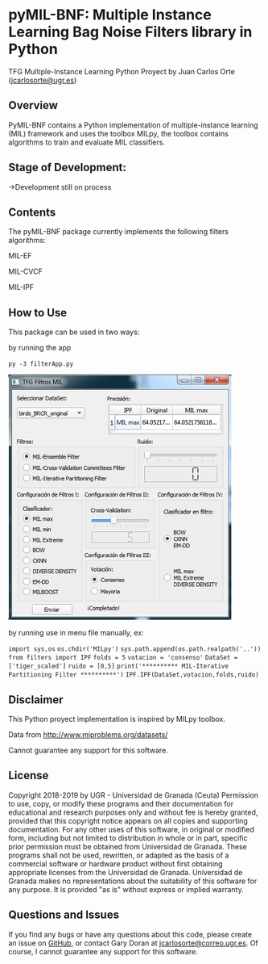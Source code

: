 pyMIL-BNF: Multiple Instance Learning Bag Noise Filters library in Python
=====================================================

TFG Multiple-Instance Learning Python Proyect by Juan Carlos Orte (<jcarlosorte@ugr.es>)


Overview
--------
PyMIL-BNF contains a Python implementation of multiple-instance learning (MIL) framework and
uses the toolbox MILpy, the toolbox contains algorithms to train and evaluate MIL classifiers.

Stage of Development:
---------------------

->Development still on process

Contents
--------
The pyMIL-BNF package currently implements the following filters algorithms:

MIL-EF

MIL-CVCF

MIL-IPF

How to Use
----------
This package can be used in two ways:

by running the app

`py -3 filterApp.py`

![Interfaz pyMIL-BNF](https://github.com/jcarlosorte/TFG/blob/master/filtersApp/app5.png "pyMIL-BNF menu")

by running use in menu file manually, ex:

`import sys,os`
`os.chdir('MILpy')`
`sys.path.append(os.path.realpath('..'))`
`from filters import IPF`
`folds = 5`
`votacion = 'consenso'`
`DataSet = ['tiger_scaled']`
`ruido = [0,5]`
`print('********** MIL-Iterative Partitioning Filter **********')`
`IPF.IPF(DataSet,votacion,folds,ruido)`

Disclaimer
--------
This Python proyect implementation is inspired by MILpy toolbox. 

Data from http://www.miproblems.org/datasets/

Cannot guarantee any support for this software.

License
--------
Copyright 2018-2019 by UGR - Universidad de Granada (Ceuta)
Permission to use, copy, or modify these programs and their documentation for educational and research purposes only and without fee is hereby granted, provided that this copyright notice appears on all copies and supporting documentation.  For any other uses of this software, in original or modified form, including but not limited to distribution in whole or in part, specific prior permission must be obtained from Universidad de Granada. These programs shall not be used, rewritten, or adapted as the basis of a commercial software or hardware product without first obtaining appropriate licenses from the Universidad de Granada.  Universidad de Granada makes no representations about the suitability of this software for any purpose.  It is provided "as is" without express or implied warranty.

Questions and Issues
--------------------

If you find any bugs or have any questions about this code, please create an
issue on [GitHub](https://github.com/jcarlosorte/TFG/issues), or contact Gary
Doran at <jcarlosorte@correo.ugr.es>. Of course, I cannot guarantee any support for
this software.

